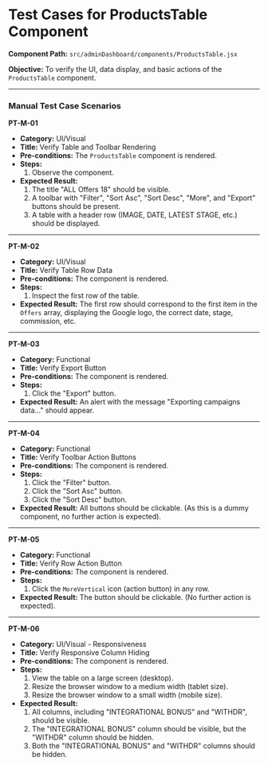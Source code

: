 # Test Cases for ProductsTable Component

**Component Path:** `src/adminDashboard/components/ProductsTable.jsx`

**Objective:** To verify the UI, data display, and basic actions of the `ProductsTable` component.

---

### Manual Test Case Scenarios

**PT-M-01**
- **Category:** UI/Visual
- **Title:** Verify Table and Toolbar Rendering
- **Pre-conditions:** The `ProductsTable` component is rendered.
- **Steps:**
  1. Observe the component.
- **Expected Result:** 
  1. The title "ALL Offers 18" should be visible.
  2. A toolbar with "Filter", "Sort Asc", "Sort Desc", "More", and "Export" buttons should be present.
  3. A table with a header row (IMAGE, DATE, LATEST STAGE, etc.) should be displayed.

---

**PT-M-02**
- **Category:** UI/Visual
- **Title:** Verify Table Row Data
- **Pre-conditions:** The component is rendered.
- **Steps:**
  1. Inspect the first row of the table.
- **Expected Result:** The first row should correspond to the first item in the `Offers` array, displaying the Google logo, the correct date, stage, commission, etc.

---

**PT-M-03**
- **Category:** Functional
- **Title:** Verify Export Button
- **Pre-conditions:** The component is rendered.
- **Steps:**
  1. Click the "Export" button.
- **Expected Result:** An alert with the message "Exporting campaigns data..." should appear.

---

**PT-M-04**
- **Category:** Functional
- **Title:** Verify Toolbar Action Buttons
- **Pre-conditions:** The component is rendered.
- **Steps:**
  1. Click the "Filter" button.
  2. Click the "Sort Asc" button.
  3. Click the "Sort Desc" button.
- **Expected Result:** All buttons should be clickable. (As this is a dummy component, no further action is expected).

---

**PT-M-05**
- **Category:** Functional
- **Title:** Verify Row Action Button
- **Pre-conditions:** The component is rendered.
- **Steps:**
  1. Click the `MoreVertical` icon (action button) in any row.
- **Expected Result:** The button should be clickable. (No further action is expected).

---

**PT-M-06**
- **Category:** UI/Visual - Responsiveness
- **Title:** Verify Responsive Column Hiding
- **Pre-conditions:** The component is rendered.
- **Steps:**
  1. View the table on a large screen (desktop).
  2. Resize the browser window to a medium width (tablet size).
  3. Resize the browser window to a small width (mobile size).
- **Expected Result:**
  1. All columns, including "INTEGRATIONAL BONUS" and "WITHDR", should be visible.
  2. The "INTEGRATIONAL BONUS" column should be visible, but the "WITHDR" column should be hidden.
  3. Both the "INTEGRATIONAL BONUS" and "WITHDR" columns should be hidden.
